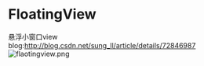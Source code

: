 # FloatingView
 悬浮小窗口view <br>
blog:http://blog.csdn.net/sung_ll/article/details/72846987 <br>
 ![flaotingview.png](https://github.com/ssccbb/FloatingView/blob/master/floatingview.gif)
